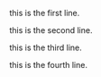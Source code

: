 this is the first line.

this is the second line.

this is the third line.

this is the fourth line.